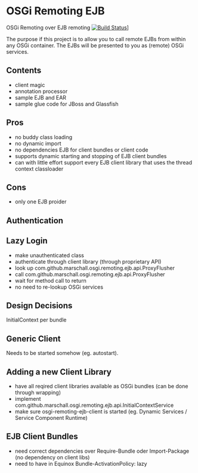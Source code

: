 OSGi Remoting EJB
=================
OSGi Remoting over EJB remoting [![Build Status](https://travis-ci.org/marschall/osgi-remoting-ejb.png?branch=master)](https://travis-ci.org/marschall/osgi-remoting-ejb)]

The purpose if this project is to allow you to call remote EJBs from within any OSGi container. The EJBs will be presented to you as (remote) OSGi services.

Contents
--------
* client magic
* annotation processor
* sample EJB and EAR
* sample glue code for JBoss and Glassfish


Pros
----
* no buddy class loading
* no dynamic import
* no dependencies EJB for client bundles or client code
* supports dynamic starting and stopping of EJB client bundles
* can with little effort support every EJB client library that uses the thread context classloader

Cons
----
* only one EJB proider

Authentication
--------------

Lazy Login
----------
* make unauthenticated class
* authenticate through client library (through proprietary API)
* look up com.github.marschall.osgi.remoting.ejb.api.ProxyFlusher
* call com.github.marschall.osgi.remoting.ejb.api.ProxyFlusher
* wait for method call to return
* no need to re-lookup OSGi services

Design Decisions
----------------
InitialContext per bundle

Generic Client
--------------
Needs to be started somehow (eg. autostart).

Adding a new Client Library
---------------------------
* have all reqired client libraries available as OSGi bundles (can be done through wrapping)
* implement com.github.marschall.osgi.remoting.ejb.api.InitialContextService
* make sure osgi-remoting-ejb-client is started (eg. Dynamic Services / Service Component Runtime)

EJB Client Bundles
-------------------
* need correct dependencies over Require-Bundle oder Import-Package (no dependency on client libs)
* need to have in Equinox
    Bundle-ActivationPolicy: lazy
